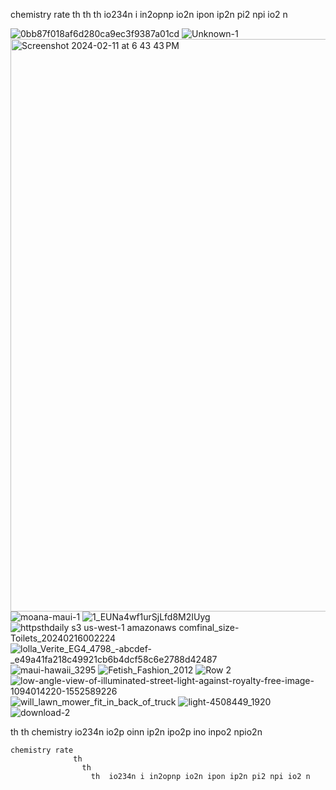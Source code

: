 chemistry rate 
              th
                th
                  th  io234n i in2opnp io2n ipon ip2n pi2 npi io2 n

![0bb87f018af6d280ca9ec3f9387a01cd](https://github.com/DarkEvamSar/virus/assets/160559076/1b522c05-c6eb-4f37-9720-96836f354543)
![Unknown-1](https://github.com/DarkEvamSar/virus/assets/160559076/cf16854b-b651-46c7-bfad-a92772bcda08)
<img width="916" alt="Screenshot 2024-02-11 at 6 43 43 PM" src="https://github.com/DarkEvamSar/virus/assets/160559076/6e19b7d0-1f5e-44ca-97aa-de180f70461e">
![moana-maui-1](https://github.com/DarkEvamSar/virus/assets/160559076/9456d8b9-647c-474d-8e5a-6533635e05bd)
![1_EUNa4wf1urSjLfd8M2IUyg](https://github.com/DarkEvamSar/virus/assets/160559076/de306ba0-5051-4047-a50d-0e79ac0b7db4)
![httpsthdaily s3 us-west-1 amazonaws comfinal_size-Toilets_20240216002224](https://github.com/DarkEvamSar/virus/assets/160559076/db03d4ff-e06d-4d1d-b59d-cb048506c4da)
![lolla_Verite_EG4_4798_-_abcdef_-_e49a41fa218c49921cb6b4dcf58c6e2788d42487](https://github.com/DarkEvamSar/virus/assets/160559076/e9e2ff10-4643-4ec0-95a2-2de5d199189c)
![maui-hawaii_3295](https://github.com/DarkEvamSar/virus/assets/160559076/02ca91ee-a762-4728-b1da-23b841443748)
![Fetish_Fashion_2012](https://github.com/DarkEvamSar/virus/assets/160559076/af10e6d6-d0f7-4547-9fa3-455cc8908f81)
![Row 2](https://github.com/DarkEvamSar/virus/assets/160559076/ce84a06b-7d43-4490-ac0a-38f37a012b98)
![low-angle-view-of-illuminated-street-light-against-royalty-free-image-1094014220-1552589226](https://github.com/DarkEvamSar/virus/assets/160559076/fa3fa1dd-1725-4d53-abe0-97f1fab2e3a1)
![will_lawn_mower_fit_in_back_of_truck](https://github.com/DarkEvamSar/virus/assets/160559076/839e8057-0c28-4047-93b9-3c02545b43cf)
![light-4508449_1920](https://github.com/DarkEvamSar/virus/assets/160559076/57329a25-8bdb-4324-b95f-cedc45512b67)
![download-2](https://github.com/DarkEvamSar/virus/assets/160559076/40e2ac66-7fc5-48a1-964b-02ced7eea872)

th
  th
    chemistry io234n io2p oinn ip2n ipo2p ino inpo2 npio2n 


    chemistry rate 
                  th
                    th
                      th  io234n i in2opnp io2n ipon ip2n pi2 npi io2 n
